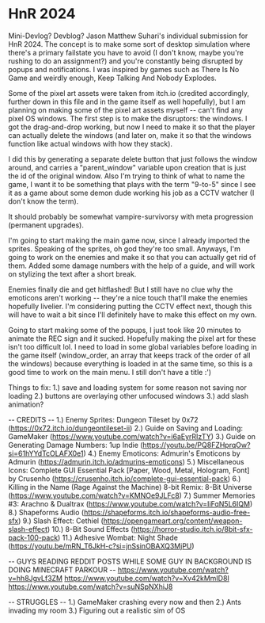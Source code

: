 # HnR 2024
Mini-Devlog? Devblog?
 Jason Matthew Suhari's individual submission for HnR 2024. The concept is to make some sort of desktop simulation where there's a primary failstate you have to avoid (I don't know, maybe you're rushing to do an assignment?) and you're constantly being disrupted by popups and notifications. I was inspired by games such as There Is No Game and weirdly enough, Keep Talking And Nobody Explodes.

 Some of the pixel art assets were taken from itch.io (credited accordingly, further down in this file and in the game itself as well hopefully), but I am planning on making some of the pixel art assets myself -- can't find any pixel OS windows. The first step is to make the disruptors: the windows. I got the drag-and-drop working, but now I need to make it so that the player can actually delete the windows (and later on, make it so that the windows function like actual windows with how they stack).

 I did this by generating a separate delete button that just follows the window around, and carries a "parent_window" variable upon creation that is just the id of the original window. Also I'm trying to think of what to name the game, I want it to be something that plays with the term "9-to-5" since I see it as a game about some demon dude working his job as a CCTV watcher (I don't know the term).
 
 It should probably be somewhat vampire-survivorsy with meta progression (permanent upgrades). 

 I'm going to start making the main game now, since I already imported the sprites. Speaking of the sprites, oh god they're too small. Anyways, I'm going to work on the enemies and make it so that you can actually get rid of them. Added some damage numbers with the help of a guide, and will work on stylizing the text after a short break.

 Enemies finally die and get hitflashed! But I still have no clue why the emoticons aren't working -- they're a nice touch that'll make the enemies hopefully livelier. I'm considering putting the CCTV effect next, though this will have to wait a bit since I'll definitely have to make this effect on my own.

 Going to start making some of the popups, I just took like 20 minutes to animate the REC sign and it sucked. Hopefully making the pixel art for these isn't too difficult lol. I need to load in some global variables before loading in the game itself (window_order, an array that keeps track of the order of all the windows) because everything is loaded in at the same time, so this is a good time to work on the main menu. I still don't have a title :')

 Things to fix:
 1.) save and loading system for some reason not saving nor loading
 2.) buttons are overlaying other unfocused windows
 3.) add slash animation?


 -- CREDITS --
1.) Enemy Sprites:  Dungeon Tileset by 0x72 (https://0x72.itch.io/dungeontileset-ii)
2.) Guide on Saving and Loading: GameMaker (https://www.youtube.com/watch?v=i6aEyrRIzTY)
3.) Guide on Generating Damage Numbers: 1up Indie (https://youtu.be/PQ8FZHprqOw?si=61hYYdTcOLAFX0e1)
4.) Enemy Emoticons: Admurin's Emoticons by Admurin (https://admurin.itch.io/admurins-emoticons)
5.) Miscellaneous Icons: Complete GUI Essential Pack [Paper, Wood, Metal, Hologram, Font] by Crusenho (https://crusenho.itch.io/complete-gui-essential-pack)
6.) Killing in the Name (Rage Against the Machine) 8-bit Remix: 8-Bit Universe (https://www.youtube.com/watch?v=KMNOe9JLFc8)
7.) Summer Memories #3: Arachno & Dualtrax (https://www.youtube.com/watch?v=IiFqN5L6IQM)
8.) Shapeforms Audio (https://shapeforms.itch.io/shapeforms-audio-free-sfx)
9.) Slash Effect: Cethiel (https://opengameart.org/content/weapon-slash-effect)
10.) 8-Bit Sound Effects (https://horror-studio.itch.io/8bit-sfx-pack-100-pack)
11.) Adhesive Wombat: Night Shade (https://youtu.be/mRN_T6JkH-c?si=jnSsinOBAXQ3MjPU)

-- GUYS READING REDDIT POSTS WHILE SOME GUY IN BACKGROUND IS DOING MINECRAFT PARKOUR --
https://www.youtube.com/watch?v=hh8JgvLf3ZM
https://www.youtube.com/watch?v=Xv42kMmID8I
https://www.youtube.com/watch?v=suNSpNXhiJ8

-- STRUGGLES --
1.) GameMaker crashing every now and then
2.) Ants invading my room
3.) Figuring out a realistic sim of OS
